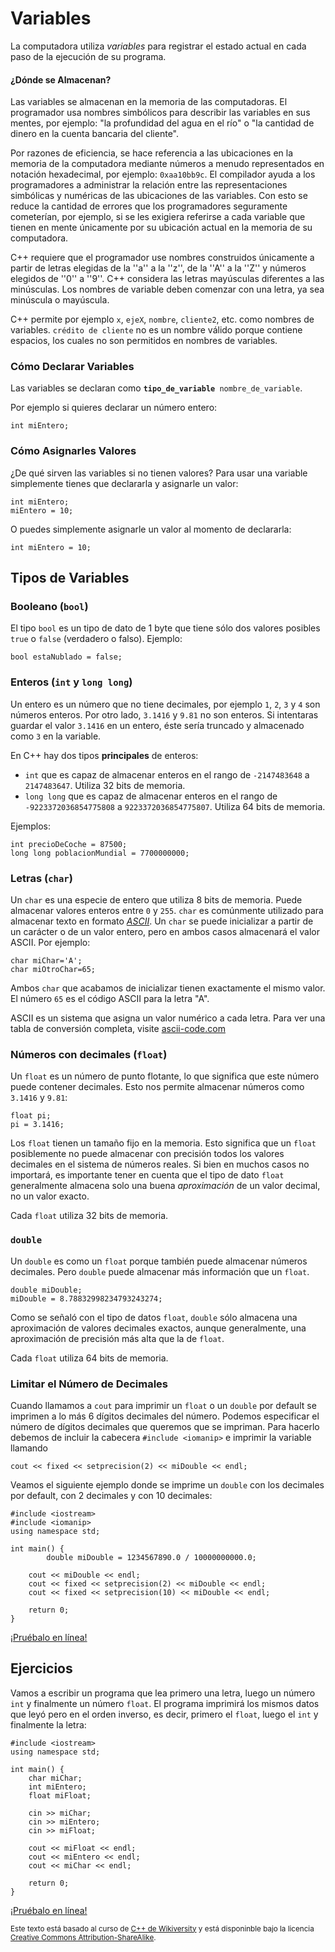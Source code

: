 

# Variables #

La computadora utiliza *variables* para registrar el estado actual en cada paso de la ejecución de su programa.

#### ¿Dónde se Almacenan? ####

Las variables se almacenan en la memoria de las computadoras. El programador usa nombres simbólicos para describir las variables en sus mentes, por ejemplo: "la profundidad del agua en el río" o "la cantidad de dinero en la cuenta bancaria del cliente".

Por razones de eficiencia, se hace referencia a las ubicaciones en la memoria de la computadora mediante números a menudo representados en notación hexadecimal, por ejemplo: `0xaa10bb9c`. El compilador ayuda a los programadores a administrar la relación entre las representaciones simbólicas y numéricas de las ubicaciones de las variables. Con esto se reduce la cantidad de errores que los programadores seguramente cometerían, por ejemplo, si se les exigiera referirse a cada variable que tienen en mente únicamente por su ubicación actual en la memoria de su computadora.

C++ requiere que el programador use nombres construidos únicamente a partir de letras elegidas de la ''a'' a la ''z'', de la ''A'' a la ''Z'' y números elegidos de ''0'' a ''9''. C++ considera las letras mayúsculas diferentes a las minúsculas. Los nombres de variable deben comenzar con una letra, ya sea minúscula o mayúscula.

C++ permite por ejemplo `x`, `ejeX`, `nombre`, `cliente2`, etc. como nombres de variables. `crédito de cliente` no es un nombre válido porque contiene espacios, los cuales no son permitidos en nombres de variables.

### Cómo Declarar Variables ###

Las variables se declaran como __`tipo_de_variable`__` nombre_de_variable`.

Por ejemplo si quieres declarar un número entero:

    int miEntero;

### Cómo Asignarles Valores ###

¿De qué sirven las variables si no tienen valores? Para usar una variable simplemente tienes que declararla y asignarle un valor:

    int miEntero;
    miEntero = 10;


O puedes simplemente asignarle un valor al momento de declararla:

    int miEntero = 10;


## Tipos de Variables ##

### Booleano (`bool`) ###

El tipo `bool` es un tipo de dato de 1 byte que tiene sólo dos valores posibles `true` o `false` (verdadero o falso). Ejemplo:

    bool estaNublado = false;


### Enteros (`int` y `long long`) ###

Un entero es un número que no tiene decimales, por ejemplo `1`, `2`, `3` y `4` son números enteros. Por otro lado, `3.1416` y `9.81` no son enteros. Si intentaras guardar el valor `3.1416` en un entero, éste sería truncado y almacenado como `3` en la variable.

En C++ hay dos tipos **principales** de enteros:
* `int` que es capaz de almacenar enteros en el rango de `-2147483648` a `2147483647`. Utiliza 32 bits de memoria.
* `long long` que es capaz de almacenar enteros en el rango de `-9223372036854775808` a `9223372036854775807`. Utiliza 64 bits de memoria.

Ejemplos:

    int precioDeCoche = 87500;
    long long poblacionMundial = 7700000000;



### Letras (`char`) ###

Un `char` es una especie de entero que utiliza 8 bits de memoria. Puede almacenar valores enteros entre `0` y `255`. `char` es comúnmente utilizado para almacenar texto en formato [*ASCII*](https://es.wikipedia.org/wiki/ASCII). Un `char` se puede inicializar a partir de un carácter o de un valor entero, pero en ambos casos almacenará el valor ASCII. Por ejemplo:

    char miChar='A';
    char miOtroChar=65;


Ambos `char` que acabamos de inicializar tienen exactamente el mismo valor. El número `65` es el código ASCII para la letra "A".

ASCII es un sistema que asigna un valor numérico a cada letra. Para ver una tabla de conversión completa, visite [ascii-code.com](http://ascii-code.com/)


### Números con decimales (`float`) ###

Un `float` es un número de punto flotante, lo que significa que este número puede contener decimales. Esto nos permite almacenar números como `3.1416` y `9.81`:

    float pi;
    pi = 3.1416;


Los `float` tienen un tamaño fijo en la memoria. Esto significa que un `float` posiblemente no puede almacenar con precisión todos los valores decimales en el sistema de números reales. Si bien en muchos casos no importará, es importante tener en cuenta que el tipo de dato `float` generalmente almacena solo una buena *aproximación* de un valor decimal, no un valor exacto.

Cada `float` utiliza 32 bits de memoria.


### `double` ###

Un `double` es como un `float` porque también puede almacenar números decimales. Pero `double` puede almacenar más información que un `float`.


    double miDouble;
    miDouble = 8.78832998234793243274;

Como se señaló con el tipo de datos `float`, `double` sólo almacena una aproximación de valores decimales exactos, aunque generalmente, una aproximación de precisión más alta que la de `float`.

Cada `float` utiliza 64 bits de memoria.

### Limitar el Número de Decimales ###
Cuando llamamos a `cout` para imprimir un `float` o un `double` por default se imprimen a lo más 6 dígitos decimales del número. Podemos especificar el número de dígitos decimales que queremos que se impriman. Para hacerlo debemos de incluir la cabecera `#include <iomanip>` e imprimir la variable llamando

    cout << fixed << setprecision(2) << miDouble << endl;

Veamos el siguiente ejemplo donde se imprime un `double` con los decimales por default, con 2 decimales y con 10 decimales:

    #include <iostream>
    #include <iomanip>
    using namespace std;

    int main() {
            double miDouble = 1234567890.0 / 10000000000.0;

        cout << miDouble << endl;
        cout << fixed << setprecision(2) << miDouble << endl;
        cout << fixed << setprecision(10) << miDouble << endl;

        return 0;
    }
[¡Pruébalo en línea!](https://tio.run/##nY7LCsIwEEX3@YoBN7qwJvXVYu3KH4nJKAPNNDYJCOK316rgY@HGuzrc4QzXeD89GtP3I2LTJItQURtih9rV4rNzmsnXIgXiI7B2GLw2CCHajRDEEZwmHk/gImCIbdO@QXC0e8IWVD5fLFfropSZhBko@Uomhw93ybQpQlW9rYGRbbP5uh7ojPYOAaPv0FCglsf55F9TyR/qw@0wpo5hmHjt@5NQShRlVqob "C++ (gcc) – Try It Online")

## Ejercicios ##

Vamos a escribir un programa que lea primero una letra, luego un número `int` y finalmente un número `float`. El programa imprimirá los mismos datos que leyó pero en el orden inverso, es decir, primero el `float`, luego el `int` y finalmente la letra:


    #include <iostream>
    using namespace std;

    int main() {
        char miChar;
        int miEntero;
        float miFloat;

        cin >> miChar;
        cin >> miEntero;
        cin >> miFloat;

        cout << miFloat << endl;
        cout << miEntero << endl;
        cout << miChar << endl;

        return 0;
    }

[¡Pruébalo en línea!](https://tio.run/##dY27DsIwDEX3fIUlFhhAdKNK1QXBf0SpAUuNU/KYEN8emhTKQ8KLrXN8bT0M67PWKS2IdR87hIasDw6VaUX0xGdgZdAPSiP40EkhiAMYRbxcwU3AWPqiHBjaj00WUDbowAGdnciptyqzY@7jjRIjhrb9Cs7oMzvDZzizSdgYoGleJo/IXS9/5HTrn83P365IhyE6hq0U95SuoqrErt7U1QM "C++ (gcc) – Try It Online")

<sub>Este texto está basado al curso de [C++ de Wikiversity](https://en.wikiversity.org/wiki/C%2B%2B) y está disponinble bajo la licencia [Creative Commons Attribution-ShareAlike](https://creativecommons.org/licenses/by-sa/3.0/).</sub>

